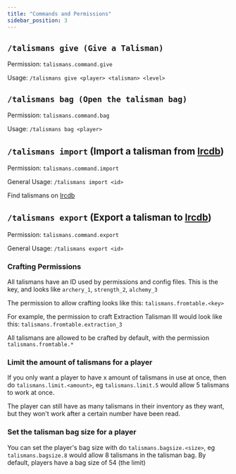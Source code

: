 ```yaml
---
title: "Commands and Permissions"
sidebar_position: 3
---
```


## `/talismans give (Give a Talisman)`
Permission: `talismans.command.give`

Usage: `/talismans give <player> <talisman> <level>`

## `/talismans bag (Open the talisman bag)`
Permission: `talismans.command.bag`

Usage: `/talismans bag <player>`

## `/talismans import` (Import a talisman from [lrcdb](https://lrcdb.auxilor.io/))
Permission: `talismans.command.import`

General Usage: `/talismans import <id>`

Find talismans on [lrcdb](https://lrcdb.auxilor.io/)

## `/talismans export` (Export a talisman to [lrcdb](https://lrcdb.auxilor.io/))
Permission: `talismans.command.export`

General Usage: `/talismans export <id>`

### Crafting Permissions
All talismans have an ID used by permissions and config files.
This is the key, and looks like `archery_1`, `strength_2`, `alchemy_3`

The permission to allow crafting looks like this: `talismans.fromtable.<key>`

For example, the permission to craft Extraction Talisman III would look like this: `talismans.fromtable.extraction_3`

All talismans are allowed to be crafted by default, with the permission `talismans.fromtable.*`

### Limit the amount of talismans for a player

If you only want a player to have x amount of talismans in use at once, then do `talismans.limit.<amount>`, eg `talismans.limit.5` would allow 5 talismans to work at once.

The player can still have as many talismans in their inventory as they want, but they won't work after a certain number have been read.

### Set the talisman bag size for a player

You can set the player's bag size with do `talismans.bagsize.<size>`, eg `talismans.bagsize.8` would allow 8 talismans in the talisman bag.
By default, players have a bag size of 54 (the limit)

